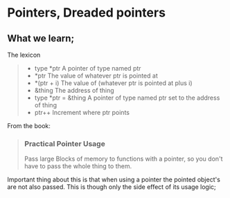 # Pointers, Dreaded pointers 

## What we learn;
The lexicon
>* type *ptr A pointer of type named ptr
>* *ptr The value of whatever ptr is pointed at
>* *(ptr + i) The value of (whatever ptr is pointed at plus i)
>* &thing The address of thing
>* type *ptr = &thing A pointer of type named ptr set to the address of thing
>* ptr++ Increment where ptr points


From the book:
>### Practical Pointer Usage
>Pass large Blocks of memory to functions with a pointer, so you don't have to pass the whole thing to them.

Important thing about this is that when using a pointer the pointed object's are not also passed. This is though only the side effect of its usage logic;



